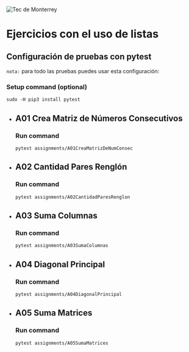 ![Tec de Monterrey](images/logotecmty.png)
# Ejercicios con el uso de listas

## Configuración de pruebas con **pytest**

`nota:` para todo las pruebas puedes usar esta configuración:
### Setup command (optional)
```
sudo -H pip3 install pytest
```


- ## A01 Crea Matriz de Números Consecutivos
    ### Run command
    ```
    pytest assignments/A01CreaMatrizDeNumConsec
    ```

- ## A02 Cantidad Pares Renglón
    ### Run command
    ```
    pytest assignments/A02CantidadParesRenglon
    ```

- ## A03 Suma Columnas
    ### Run command
    ```
    pytest assignments/A03SumaColumnas
    ```

- ## A04 Diagonal Principal
    ### Run command
    ```
    pytest assignments/A04DiagonalPrincipal
    ```

- ## A05 Suma Matrices
    ### Run command
    ```
    pytest assignments/A05SumaMatrices
    ```
